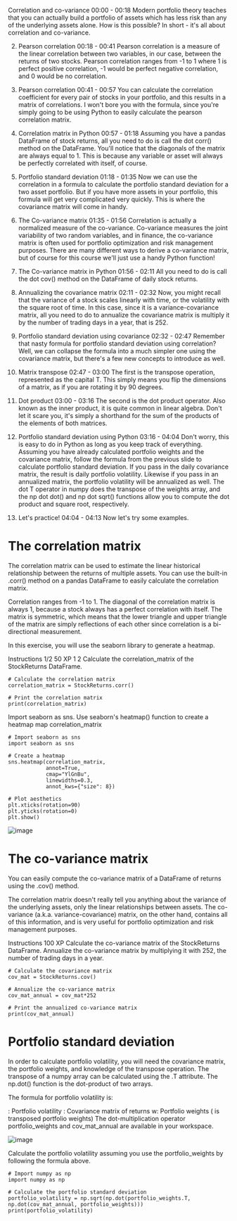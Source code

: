 Correlation and co-variance
00:00 - 00:18
Modern portfolio theory teaches that you can actually build a portfolio of assets which has less risk than any of the underlying assets alone. How is this possible? In short - it's all about correlation and co-variance.

2. Pearson correlation
00:18 - 00:41
Pearson correlation is a measure of the linear correlation between two variables, in our case, between the returns of two stocks. Pearson correlation ranges from -1 to 1 where 1 is perfect positive correlation, -1 would be perfect negative correlation, and 0 would be no correlation.

3. Pearson correlation
00:41 - 00:57
You can calculate the correlation coefficient for every pair of stocks in your portfolio, and this results in a matrix of correlations. I won't bore you with the formula, since you're simply going to be using Python to easily calculate the pearson correlation matrix.

4. Correlation matrix in Python
00:57 - 01:18
Assuming you have a pandas DataFrame of stock returns, all you need to do is call the dot corr() method on the DataFrame. You'll notice that the diagonals of the matrix are always equal to 1. This is because any variable or asset will always be perfectly correlated with itself, of course.

5. Portfolio standard deviation
01:18 - 01:35
Now we can use the correlation in a formula to calculate the portfolio standard deviation for a two asset portfolio. But if you have more assets in your portfolio, this formula will get very complicated very quickly. This is where the covariance matrix will come in handy.

6. The Co-variance matrix
01:35 - 01:56
Correlation is actually a normalized measure of the co-variance. Co-variance measures the joint variability of two random variables, and in finance, the co-variance matrix is often used for portfolio optimization and risk management purposes. There are many different ways to derive a co-variance matrix, but of course for this course we'll just use a handy Python function!

7. The Co-variance matrix in Python
01:56 - 02:11
All you need to do is call the dot cov() method on the DataFrame of daily stock returns.

8. Annualizing the covariance matrix
02:11 - 02:32
Now, you might recall that the variance of a stock scales linearly with time, or the volatility with the square root of time. In this case, since it is a variance-covariance matrix, all you need to do to annualize the covariance matrix is multiply it by the number of trading days in a year, that is 252.

9. Portfolio standard deviation using covariance
02:32 - 02:47
Remember that nasty formula for portfolio standard deviation using correlation? Well, we can collapse the formula into a much simpler one using the covariance matrix, but there's a few new concepts to introduce as well.

10. Matrix transpose
02:47 - 03:00
The first is the transpose operation, represented as the capital T. This simply means you flip the dimensions of a matrix, as if you are rotating it by 90 degrees.

11. Dot product
03:00 - 03:16
The second is the dot product operator. Also known as the inner product, it is quite common in linear algebra. Don't let it scare you, it's simply a shorthand for the sum of the products of the elements of both matrices.

12. Portfolio standard deviation using Python
03:16 - 04:04
Don't worry, this is easy to do in Python as long as you keep track of everything. Assuming you have already calculated portfolio weights and the covariance matrix, follow the formula from the previous slide to calculate portfolio standard deviation. If you pass in the daily covariance matrix, the result is daily portfolio volatility. Likewise if you pass in an annualized matrix, the portfolio volatility will be annualized as well. The dot T operator in numpy does the transpose of the weights array, and the np dot dot() and np dot sqrt() functions allow you to compute the dot product and square root, respectively.

13. Let's practice!
04:04 - 04:13
Now let's try some examples.

# The correlation matrix
The correlation matrix can be used to estimate the linear historical relationship between the returns of multiple assets. You can use the built-in .corr() method on a pandas DataFrame to easily calculate the correlation matrix.

Correlation ranges from -1 to 1. The diagonal of the correlation matrix is always 1, because a stock always has a perfect correlation with itself. The matrix is symmetric, which means that the lower triangle and upper triangle of the matrix are simply reflections of each other since correlation is a bi-directional measurement.

In this exercise, you will use the seaborn library to generate a heatmap.

Instructions 1/2
50 XP
1
2
Calculate the correlation_matrix of the StockReturns DataFrame.

```
# Calculate the correlation matrix
correlation_matrix = StockReturns.corr()

# Print the correlation matrix
print(correlation_matrix)
```

Import seaborn as sns.
Use seaborn's heatmap() function to create a heatmap map correlation_matrix

```
# Import seaborn as sns
import seaborn as sns

# Create a heatmap
sns.heatmap(correlation_matrix,
            annot=True,
            cmap="YlGnBu", 
            linewidths=0.3,
            annot_kws={"size": 8})

# Plot aesthetics
plt.xticks(rotation=90)
plt.yticks(rotation=0) 
plt.show()
```

![image](https://github.com/user-attachments/assets/a4e7feab-f903-44c0-a179-3f3396c8e88a)

# The co-variance matrix
You can easily compute the co-variance matrix of a DataFrame of returns using the .cov() method.

The correlation matrix doesn't really tell you anything about the variance of the underlying assets, only the linear relationships between assets. The co-variance (a.k.a. variance-covariance) matrix, on the other hand, contains all of this information, and is very useful for portfolio optimization and risk management purposes.

Instructions
100 XP
Calculate the co-variance matrix of the StockReturns DataFrame.
Annualize the co-variance matrix by multiplying it with 252, the number of trading days in a year.

```
# Calculate the covariance matrix
cov_mat = StockReturns.cov()

# Annualize the co-variance matrix
cov_mat_annual = cov_mat*252

# Print the annualized co-variance matrix
print(cov_mat_annual)
```

# Portfolio standard deviation
In order to calculate portfolio volatility, you will need the covariance matrix, the portfolio weights, and knowledge of the transpose operation. The transpose of a numpy array can be calculated using the .T attribute. The np.dot() function is the dot-product of two arrays.

The formula for portfolio volatility is:


: Portfolio volatility
: Covariance matrix of returns
w: Portfolio weights (
 is transposed portfolio weights)
 The dot-multiplication operator
portfolio_weights and cov_mat_annual are available in your workspace.

![image](https://github.com/user-attachments/assets/fbf215e0-5bd7-4e1b-9032-83faef6c2150)

Calculate the portfolio volatility assuming you use the portfolio_weights by following the formula above.

```
# Import numpy as np
import numpy as np

# Calculate the portfolio standard deviation
portfolio_volatility = np.sqrt(np.dot(portfolio_weights.T, np.dot(cov_mat_annual, portfolio_weights)))
print(portfolio_volatility)  
```

